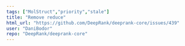 ```yaml
---
tags: ["MolStruct","priority","stale"]
title: "Remove reduce"
html_url: "https://github.com/DeepRank/deeprank-core/issues/439"
user: "DaniBodor"
repo: "DeepRank/deeprank-core"
---
```


